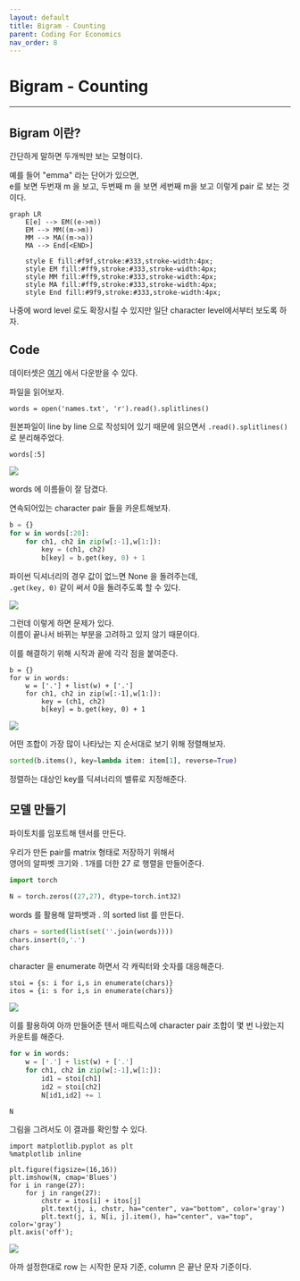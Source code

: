 ```yaml
---
layout: default
title: Bigram - Counting
parent: Coding For Economics
nav_order: 8
---
```


# Bigram - Counting

---

## Bigram 이란?

간단하게 말하면 두개씩만 보는 모형이다.

예를 들어 "emma" 라는 단어가 있으면,  
e를 보면 두번재 m 을 보고, 두번째 m 을 보면 세번째 m을 보고 이렇게 pair 로 보는 것이다.

```mermaid
graph LR
    E[e] --> EM((e->m))
    EM --> MM((m->m))
    MM --> MA((m->a))
    MA --> End[<END>]

    style E fill:#f9f,stroke:#333,stroke-width:4px;
    style EM fill:#ff9,stroke:#333,stroke-width:4px;
    style MM fill:#ff9,stroke:#333,stroke-width:4px;
    style MA fill:#ff9,stroke:#333,stroke-width:4px;
    style End fill:#9f9,stroke:#333,stroke-width:4px;

```

나중에 word level 로도 확장시킬 수 있지만 일단 character level에서부터 보도록 하자.

## Code

데이터셋은 [여기]({{"https://raw.githubusercontent.com/Joocheol/micrograd/master/names.txt"}}/) 에서 다운받을 수 있다.

파일을 읽어보자.

```
words = open('names.txt', 'r').read().splitlines()
```

원본파일이 line by line 으로 작성되어 있기 때문에 읽으면서 `.read().splitlines()`로 분리해주었다.

```
words[:5]
```

![](../../assets/images/bc1.png)

words 에 이름들이 잘 담겼다.

연속되어있는 character pair 들을 카운트해보자.

```python
b = {}
for w in words[:20]:
    for ch1, ch2 in zip(w[:-1],w[1:]):
        key = (ch1, ch2)
        b[key] = b.get(key, 0) + 1
```

파이썬 딕셔너리의 경우 값이 없느면 None 을 돌려주는데,  
`.get(key, 0)` 같이 써서 0을 돌려주도록 할 수 있다.

![](../../assets/images/bc2.png)

그런데 이렇게 하면 문제가 있다.  
이름이 끝나서 바뀌는 부분을 고려하고 있지 않기 때문이다.

이를 해결하기 위해 시작과 끝에 각각 점을 붙여준다.

```
b = {}
for w in words:
    w = ['.'] + list(w) + ['.']
    for ch1, ch2 in zip(w[:-1],w[1:]):
        key = (ch1, ch2)
        b[key] = b.get(key, 0) + 1

```

![](../../assets/images/bc3.png)

어떤 조합이 가장 많이 나타났는 지 순서대로 보기 위해 정렬해보자.

```python
sorted(b.items(), key=lambda item: item[1], reverse=True)
```

정렬하는 대상인 key를 딕셔너리의 밸류로 지정해준다.

## 모델 만들기

파이토치를 임포트해 텐서를 만든다.

우리가 만든 pair를 matrix 형태로 저장하기 위해서  
영어의 알파벳 크기와 . 1개를 더한 27 로 행렬을 만들어준다.

```python
import torch

N = torch.zeros((27,27), dtype=torch.int32)
```

words 를 활용해 알파벳과 . 의 sorted list 를 만든다.

```python
chars = sorted(list(set(''.join(words))))
chars.insert(0,'.')
chars
```

character 을 enumerate 하면서 각 캐릭터와 숫자를 대응해준다.

```
stoi = {s: i for i,s in enumerate(chars)}
itos = {i: s for i,s in enumerate(chars)}
```

![](../../assets/images/bc4.png)

이를 활용하여 아까 만들어준 텐서 매트릭스에 character pair 조합이 몇 번 나왔는지 카운트를 해준다.

```python
for w in words:
    w = ['.'] + list(w) + ['.']
    for ch1, ch2 in zip(w[:-1],w[1:]):
        id1 = stoi[ch1]
        id2 = stoi[ch2]
        N[id1,id2] += 1

N
```

그림을 그려서도 이 결과를 확인할 수 있다.

```
import matplotlib.pyplot as plt
%matplotlib inline

plt.figure(figsize=(16,16))
plt.imshow(N, cmap='Blues')
for i in range(27):
    for j in range(27):
        chstr = itos[i] + itos[j]
        plt.text(j, i, chstr, ha="center", va="bottom", color='gray')
        plt.text(j, i, N[i, j].item(), ha="center", va="top", color='gray')
plt.axis('off');
```

![](../../assets/images/bc5.png)

아까 설정한대로 row 는 시작한 문자 기준, column 은 끝난 문자 기준이다.
